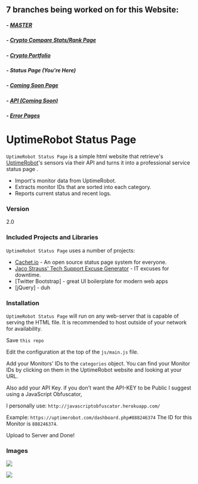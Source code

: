 ## 7 branches being worked on for this Website:

##### - [MASTER](https://github.com/MSFTserver/AltStalker)

##### - [Crypto Compare Stats/Rank Page](https://github.com/MSFTserver/AltStalker/tree/CryptoCompareStats)

##### - [Crypto Portfolio](https://github.com/MSFTserver/AltStalker/tree/Portfolio)

##### - **Status Page *(You're Here)***

##### - [Coming Soon Page](https://github.com/MSFTserver/AltStalker/tree/coming-soon)

##### - [API *(Coming Soon)*](https://github.com/MSFTserver/AltStalker/tree/API)

##### - [Error Pages](https://github.com/MSFTserver/AltStalker/tree/error-pages)

# UptimeRobot Status Page

`UptimeRobot Status Page` is a simple html website that retrieve's [UptimeRobot](https://www.uptimerobot.com "Uptime Robot's Homepage")'s sensors via their API and turns it into a professional service status page .

  - Import's monitor data from UptimeRobot.
  - Extracts monitor IDs that are sorted into each category.
  - Reports current status and recent logs.

### Version
2.0

### Included Projects and Libraries

`UptimeRobot Status Page` uses a number of projects:

* [Cachet.io](https://github.com/CachetHQ/Cachet) - An open source status page system for everyone.
* [Jaco Strauss' Tech Support Excuse Generator](http://www.strauss.za.com/sla/support.asp) - IT excuses for downtime.
* [Twitter Bootstrap] - great UI boilerplate for modern web apps
* [jQuery] - duh

### Installation

`UptimeRobot Status Page` will run on any web-server that is capable of serving the HTML file. It is recommended to host outside of your network for availability.

Save `this repo`

Edit the configuration at the top of the `js/main.js` file.

Add your Monitors' IDs to the `categories` object. You can find your Monitor IDs by clicking on them in the UptimeRobot website and looking at your URL.

Also add your API Key. if you don't want the API-KEY to be Public I suggest using a JavaScript Obfuscator,

I personally use: `http://javascriptobfuscator.herokuapp.com/`

Example: `https://uptimerobot.com/dashboard.php#888246374` The ID for this Monitor is `888246374`.

Upload to Server and Done!


### Images

![](https://cloud.githubusercontent.com/assets/8865327/16458877/c490ebd2-3dee-11e6-956f-871d57679b7c.PNG)

![](https://cloud.githubusercontent.com/assets/8865327/16458880/ca751744-3dee-11e6-8ed9-1940763880c0.PNG)
